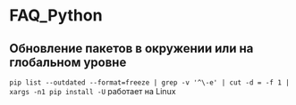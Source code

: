 # FAQ_Python

## Обновление пакетов в окружении или на глобальном уровне

`pip list --outdated --format=freeze | grep -v '^\-e' | cut -d = -f 1 | xargs -n1 pip install -U` работает на Linux
